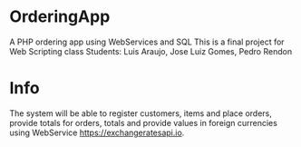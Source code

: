 # OrderingApp
 A PHP ordering app using WebServices and SQL
 This is a final project for Web Scripting class
 Students: Luis Araujo, Jose Luiz Gomes, Pedro Rendon

# Info
The system will be able to register customers, items and place orders, provide totals for orders, totals and provide values in foreign currencies using WebService https://exchangeratesapi.io.
